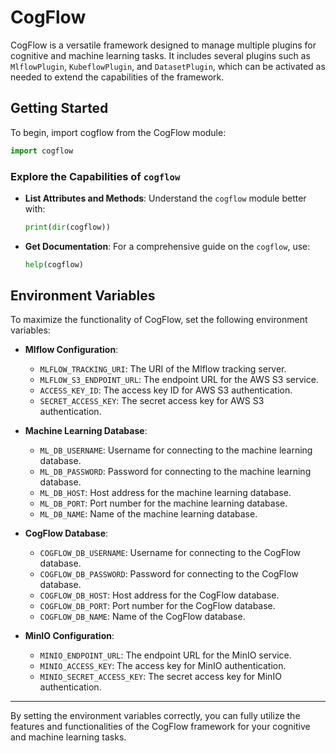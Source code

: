 
# CogFlow

CogFlow is a versatile framework designed to manage multiple plugins for cognitive and machine learning tasks. It includes several plugins such as `MlflowPlugin`, `KubeflowPlugin`, and `DatasetPlugin`, which can be activated as needed to extend the capabilities of the framework.

## Getting Started

To begin, import cogflow from the CogFlow module:

```python
import cogflow

```

### Explore the Capabilities of `cogflow`

- **List Attributes and Methods**: Understand the `cogflow` module better with:
    ```python
    print(dir(cogflow))
    ```

- **Get Documentation**: For a comprehensive guide on the `cogflow`, use:
    ```python
    help(cogflow)
    ```

## Environment Variables

To maximize the functionality of CogFlow, set the following environment variables:

- **Mlflow Configuration**:
    - `MLFLOW_TRACKING_URI`: The URI of the Mlflow tracking server.
    - `MLFLOW_S3_ENDPOINT_URL`: The endpoint URL for the AWS S3 service.
    - `ACCESS_KEY_ID`: The access key ID for AWS S3 authentication.
    - `SECRET_ACCESS_KEY`: The secret access key for AWS S3 authentication.

- **Machine Learning Database**:
    - `ML_DB_USERNAME`: Username for connecting to the machine learning database.
    - `ML_DB_PASSWORD`: Password for connecting to the machine learning database.
    - `ML_DB_HOST`: Host address for the machine learning database.
    - `ML_DB_PORT`: Port number for the machine learning database.
    - `ML_DB_NAME`: Name of the machine learning database.

- **CogFlow Database**:
    - `COGFLOW_DB_USERNAME`: Username for connecting to the CogFlow database.
    - `COGFLOW_DB_PASSWORD`: Password for connecting to the CogFlow database.
    - `COGFLOW_DB_HOST`: Host address for the CogFlow database.
    - `COGFLOW_DB_PORT`: Port number for the CogFlow database.
    - `COGFLOW_DB_NAME`: Name of the CogFlow database.

- **MinIO Configuration**:
    - `MINIO_ENDPOINT_URL`: The endpoint URL for the MinIO service.
    - `MINIO_ACCESS_KEY`: The access key for MinIO authentication.
    - `MINIO_SECRET_ACCESS_KEY`: The secret access key for MinIO authentication.

---

By setting the environment variables correctly, you can fully utilize the features and functionalities of the CogFlow framework for your cognitive and machine learning tasks.